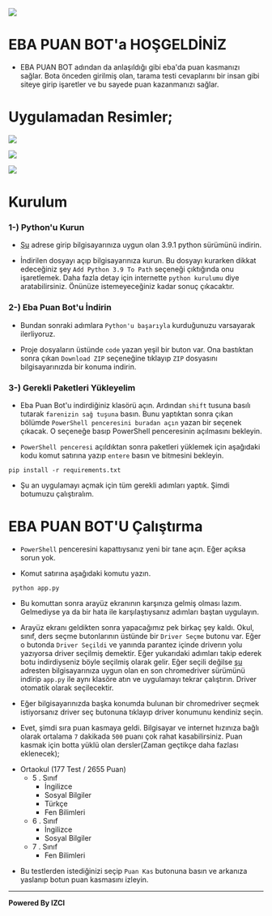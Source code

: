 ![](https://images.bursadabugun.com/haber/2020/03/17/1265871-egitim-bilisim-agi-eba-nedir-5e706a4f39689.jpg)

# EBA PUAN BOT'a HOŞGELDİNİZ
- EBA PUAN BOT adından da anlaşıldığı gibi eba'da puan kasmanızı sağlar. Bota önceden girilmiş olan, tarama testi cevaplarını bir insan gibi siteye girip işaretler ve bu sayede puan kazanmanızı sağlar.

# Uygulamadan Resimler;
![](https://i.imgur.com/UCZnJyV.jpg) 

![](https://i.imgur.com/q47CRfO.jpg)

![](https://i.imgur.com/3SsH7Oi.jpg) 

# Kurulum

### 1-) Python'u Kurun
- [Şu](https://www.python.org/downloads  "Şu") adrese girip bilgisayarınıza uygun olan 3.9.1 python sürümünü indirin.

- İndirilen dosyayı açıp bilgisayarınıza kurun. Bu dosyayı kurarken dikkat edeceğiniz şey `Add Python 3.9 To Path` seçeneği çıktığında onu işaretlemek. Daha fazla detay için internette `python kurulumu` diye aratabilirsiniz. Önünüze istemeyeceğiniz kadar sonuç çıkacaktır.

### 2-) Eba Puan Bot'u İndirin
- Bundan sonraki adımlara `Python'u başarıyla` kurduğunuzu varsayarak ilerliyoruz.

- Proje dosyaların üstünde `code` yazan yeşil bir buton var. Ona bastıktan sonra çıkan `Download ZIP` seçeneğine tıklayıp `ZIP` dosyasını bilgisayarınızda bir konuma indirin.

### 3-) Gerekli Paketleri Yükleyelim
- Eba Puan Bot'u indirdiğiniz klasörü açın. Ardından `shift` tusuna basılı tutarak `farenizin sağ tuşuna` basın. Bunu yaptıktan sonra çıkan bölümde `PowerShell penceresini buradan açın` yazan bir seçenek çıkacak. O seçeneğe basıp PowerShell penceresinin açılmasını bekleyin.

- `PowerShell penceresi` açıldıktan sonra paketleri yüklemek için aşağıdaki kodu komut satırına yazıp `entere` basın ve bitmesini bekleyin.
```
pip install -r requirements.txt
```

- Şu an uygulamayı açmak için tüm gerekli adımları yaptık. Şimdi botumuzu çalıştıralım.

# EBA PUAN BOT'U Çalıştırma

- `PowerShell` penceresini kapattıysanız yeni bir tane açın. Eğer açıksa sorun yok.

- Komut satırına aşağıdaki komutu yazın.
```
 python app.py
``` 

- Bu komuttan sonra arayüz ekranının karşınıza gelmiş olması lazım. Gelmediyse ya da bir hata ile karşılaştıysanız adımları baştan uygulayın. 

- Arayüz ekranı geldikten sonra yapacağımız pek birkaç şey kaldı. Okul, sınıf, ders seçme butonlarının üstünde bir `Driver Seçme` butonu var. Eğer o butonda `Driver Seçildi` ve yanında parantez içinde driverın yolu yazıyorsa driver seçilmiş demektir. Eğer yukarıdaki adımları takip ederek botu indirdiyseniz böyle seçilmiş olarak gelir. Eğer seçili değilse [şu](https://chromedriver.chromium.org/downloads "şu") adresten bilgisayarınıza uygun olan en son chromedriver sürümünü indirip `app.py` ile aynı klasöre atın ve uygulamayı tekrar çalıştırın. Driver otomatik olarak seçilecektir. 
- Eğer bilgisayarınızda başka konumda bulunan bir chromedriver seçmek istiyorsanız driver seç butonuna tıklayıp driver konumunu kendiniz seçin.

- Evet, şimdi sıra puan kasmaya geldi. Bilgisayar ve internet hızınıza bağlı olarak ortalama `7` dakikada `500` puanı çok rahat kasabilirsiniz. Puan kasmak için botta yüklü olan dersler(Zaman geçtikçe daha fazlası eklenecek);
+ Ortaokul (177 Test / 2655 Puan)
    + 5 . Sınıf
        + İngilizce
        + Sosyal Bilgiler
        + Türkçe
        + Fen Bilimleri
    + 6 . Sınıf 
        + İngilizce
        + Sosyal Bilgiler
    + 7 . Sınıf
        + Fen Bilimleri

- Bu testlerden istediğinizi seçip `Puan Kas` butonuna basın ve arkanıza yaslanıp botun puan kasmasını izleyin.

------------

**Powered By IZCI**
